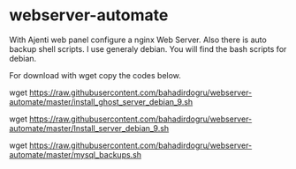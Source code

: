# webserver-automate
With Ajenti web panel configure a nginx Web Server. Also there is auto backup shell scripts.
I use generaly debian. You will find the bash scripts for debian.

For download with wget copy the codes below.

wget https://raw.githubusercontent.com/bahadirdogru/webserver-automate/master/install_ghost_server_debian_9.sh

wget https://raw.githubusercontent.com/bahadirdogru/webserver-automate/master/Install_server_debian_9.sh

wget https://raw.githubusercontent.com/bahadirdogru/webserver-automate/master/mysql_backups.sh
